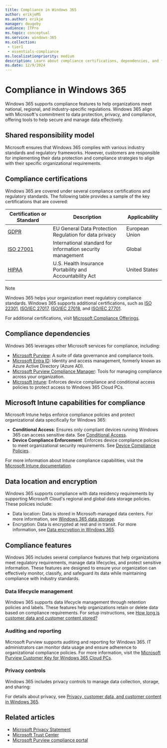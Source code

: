 ```yaml
---
title: Compliance in Windows 365
author: erikjeMS
ms.author: erikje
manager: dougeby
audience: ITPro
ms.topic: conceptual
ms.service: windows-365
ms.collection: 
 - tier1
 - essentials-compliance
ms.localizationpriority: medium
description: Learn about compliance certifications, dependencies, and features in Windows 365 supporting data protection and regulatory requirements.
ms.date: 12/9/2024
---
```


# Compliance in Windows 365

Windows 365 supports compliance features to help organizations meet national, regional, and industry-specific regulations. Windows 365 align with Microsoft's commitment to data protection, privacy, and compliance, offering tools to help secure and manage data effectively.

## Shared responsibility model

Microsoft ensures that Windows 365 complies with various industry standards and regulatory frameworks. However, customers are responsible for implementing their data protection and compliance strategies to align with their specific organizational requirements.

## Compliance certifications

Windows 365 are covered under several compliance certifications and regulatory standards. The following table provides a sample of the key certifications that are covered:

| Certification or Standard | Description | Applicability |
|---------------------------|-------------|---------------|
| [GDPR](/compliance/regulatory/gdpr) | EU General Data Protection Regulation for data privacy  | European Union |
| [ISO 27001](/compliance/regulatory/offering-iso-27001) | International standard for information security management | Global |
| [HIPAA](/compliance/regulatory/offering-hipaa-hitech)   | U.S. Health Insurance Portability and Accountability Act | United States |

> [!NOTE]
> Windows 365 helps your organization meet regulatory compliance standards. Windows 365 supports additional certifications, such as [ISO 22301](/compliance/regulatory/offering-iso-22301), [ISO/IEC 27017](/compliance/regulatory/offering-iso-27017), [ISO/IEC 27018](/compliance/regulatory/offering-iso-27018), and [ISO/IEC 27701](/compliance/regulatory/offering-iso-27701). 

For additional certifications, visit [Microsoft Compliance Offerings](/compliance/regulatory/offering-home).

## Compliance dependencies

Windows 365 leverages other Microsoft services for compliance, including:

- [Microsoft Purview](/purview/purview): A suite of data governance and compliance tools.
- [Microsoft Entra ID](/entra/fundamentals/whatis): Identity and access management, formerly known as Azure Active Directory (Azure AD).
- [Microsoft Purview Compliance Manager](/purview/compliance-manager): Tools for managing compliance across your organization.
- [Microsoft Intune](/mem): Enforces device compliance and conditional access policies to protect access to Windows 365 Cloud PCs.

## Microsoft Intune capabilities for compliance

Microsoft Intune helps enforce compliance policies and protect organizational data specifically for Windows 365:

- **Conditional Access**: Ensures only compliant devices running Windows 365 can access sensitive data. See [Conditional Access](/mem/intune/protect/conditional-access).
- **Device Compliance Enforcement**: Enforces device compliance policies to meet organizational security requirements. See [Device Compliance Policies](/mem/intune/protect/device-compliance-get-started).

For more information about Intune compliance capabilities, visit the [Microsoft Intune documentation](/mem).

## Data location and encryption

Windows 365 supports compliance with data residency requirements by supporting Microsoft Cloud's regional and global data storage policies. These policies include:

- Data location: Data is stored in Microsoft-managed data centers. For more information, see [Windows 365 data storage](enterprise/privacy-personal-data.md#windows-365-data-storage).
- Encryption: Data is encrypted at rest and in transit. For more information, see [Data encryption in Windows 365](enterprise/encryption.md).

## Compliance features

Windows 365 includes several compliance features that help organizations meet regulatory requirements, manage data lifecycles, and protect sensitive information. These features are designed to ensure your organization can effectively monitor, classify, and safeguard its data while maintaining compliance with industry standards.

### Data lifecycle management

Windows 365 supports data lifecycle management through retention policies and labels. These features help organizations retain or delete data based on compliance requirements. For setup instructions, see [How long is customer data and customer content stored?](enterprise/privacy-personal-data.md#how-long-is-customer-data-and-customer-content-stored)

### Auditing and reporting

Microsoft Purview supports auditing and reporting for Windows 365. IT administrators can monitor data usage and ensure adherence to organizational compliance policies. For more information, visit the [Microsoft Purview Customer Key for Windows 365 Cloud PCs](enterprise/purview-customer-key.md).

### Privacy controls

Windows 365 includes privacy controls to manage data collection, storage, and sharing:

For details about privacy, see [Privacy, customer data, and customer content in Windows 365](enterprise/privacy-personal-data.md).

## Related articles

- [Microsoft Privacy Statement](https://privacy.microsoft.com/privacystatement)
- [Microsoft Trust Center](https://www.microsoft.com/trust-center)
- [Microsoft Purview compliance portal](https://compliance.microsoft.com/)
